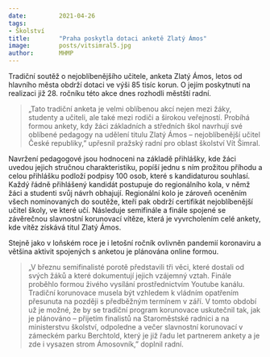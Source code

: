 ```yaml
---
date:         2021-04-26
tags:         
- Školství
title:        "Praha poskytla dotaci anketě Zlatý Ámos"
image: 	      posts/vitsimral5.jpg
author:       MHMP
---
```


Tradiční soutěž o nejoblíbenějšího učitele, anketa Zlatý Ámos, letos od hlavního města obdrží dotaci ve výši 85 tisíc korun. O jejím poskytnutí na realizaci již 28. ročníku této akce dnes rozhodli městští radní.

> „Tato tradiční anketa je velmi oblíbenou akcí nejen mezi žáky, studenty a učiteli, ale také mezi rodiči a širokou veřejností. Probíhá formou ankety, kdy žáci základních a středních škol navrhují své oblíbené pedagogy na udělení titulu Zlatý Ámos – nejoblíbenější učitel České republiky,” upřesnil pražský radní pro oblast školství Vít Šimral.

Navržení pedagogové jsou hodnoceni na základě přihlášky, kde žáci uvedou jejich stručnou charakteristiku, popíší jednu s ním prožitou příhodu a celou přihlášku podloží podpisy 100 osob, které s kandidaturou souhlasí. Každý řádně přihlášený kandidát postupuje do regionálního kola, v němž žáci a studenti svůj návrh obhajují. Regionální kolo je zároveň oceněním všech nominovaných do soutěže, kteří pak obdrží certifikát nejoblíbenější učitel školy, ve které učí. Následuje semifinále a finále spojené se závěrečnou slavnostní korunovací vítěze, která je vyvrcholením celé ankety, kde vítěz získává titul Zlatý Ámos.

Stejně jako v loňském roce je i letošní ročník ovlivněn pandemií koronaviru a většina aktivit spojených s anketou je plánována online formou. 

> „V březnu semifinalisté porotě představili tři věci, které dostali od svých žáků a které dokumentují jejich vzájemný vztah. Finále proběhlo formou živého vysílání prostřednictvím Youtube kanálu. Tradiční korunovace musela být vzhledem k vládním opatřením přesunuta na později s předběžným termínem v září. V tomto období už je možné, že by se tradiční program korunovace uskutečnil tak, jak je plánováno – přijetím finalistů na Staroměstské radnici a na ministerstvu školství, odpoledne a večer slavnostní korunovací v zámeckém parku Berchtold, který je již řadu let partnerem ankety a je zde i vysazen strom Ámosovník,” doplnil radní.
